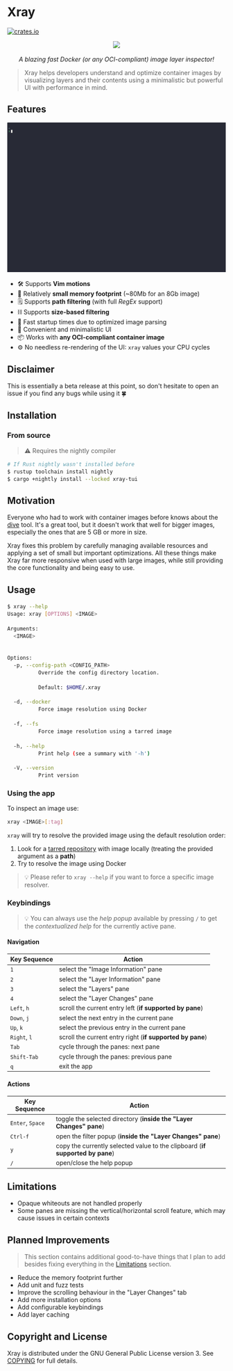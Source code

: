 # Xray

[![crates.io](https://img.shields.io/crates/v/xray-tui)](https://crates.io/crates/xray-tui)

<p align="center">
  <img src="https://raw.githubusercontent.com/h33333333/xray/refs/heads/main/resources/xray.png" width="400" style= />
</p>

<p align="center">
  <i>A blazing fast Docker (or any OCI-compliant) image layer inspector!</i>
</p>

> Xray helps developers understand and optimize container images by visualizing layers and their contents using a minimalistic but powerful UI with performance in mind.

## Features

![Demo](./resources/demo.gif)

- 🛠️ Supports **Vim motions**
- 📌 Relatively **small memory footprint** (~80Mb for an 8Gb image)
- 🗒️ Supports **path filtering** (with full *RegEx* support)
- ⛓️ Supports **size-based filtering**
- 🚀 Fast startup times due to optimized image parsing
- 🏡 Convenient and minimalistic UI
- 📦 Works with **any OCI-compliant container image**
- ⚙️ No needless re-rendering of the UI: `xray` values your CPU cycles

## Disclaimer

This is essentially a beta release at this point, so don't hesitate to open an issue if you find any bugs while using it 🍀

## Installation

### From source

> ⚠️ Requires the nightly compiler

```bash
# If Rust nightly wasn't installed before
$ rustup toolchain install nightly
$ cargo +nightly install --locked xray-tui
```

## Motivation

Everyone who had to work with container images before knows about the [dive](https://github.com/wagoodman/dive) tool. It's a great tool, but it doesn't work that well for bigger images, especially the ones that are 5 GB or more in size.

Xray fixes this problem by carefully managing available resources and applying a set of small but important optimizations. All these things make Xray far more responsive when used with large images, while still providing the core functionality and being easy to use.

## Usage

```bash
$ xray --help
Usage: xray [OPTIONS] <IMAGE>

Arguments:
  <IMAGE>


Options:
  -p, --config-path <CONFIG_PATH>
          Override the config directory location.

          Default: $HOME/.xray

  -d, --docker
          Force image resolution using Docker

  -f, --fs
          Force image resolution using a tarred image

  -h, --help
          Print help (see a summary with '-h')

  -V, --version
          Print version
```

### Using the app

To inspect an image use:

```bash
xray <IMAGE>[:tag]
```

`xray` will try to resolve the provided image using the default resolution order:

1. Look for a [tarred repository](https://docs.docker.com/reference/cli/docker/image/save/) with image locally (treating the provided argument as a **path**)
2. Try to resolve the image using Docker

> 💡 Please refer to `xray --help` if you want to force a specific image resolver.

### Keybindings

> 💡 You can always use the *help popup* available by pressing `/` to get the *contextualized help* for the currently active pane.

#### Navigation

| Key Sequence | Action                                                    |
| ------------ | --------------------------------------------------------- |
| `1`          | select  the "Image Information" pane                      |
| `2`          | select the "Layer Information" pane                       |
| `3`          | select the "Layers" pane                                  |
| `4`          | select the "Layer Changes" pane                           |
| `Left`, `h`  | scroll the current entry left (**if supported by pane**)  |
| `Down`, `j`  | select the next entry in the current pane                 |
| `Up`, `k`    | select the previous entry in the current pane             |
| `Right`, `l` | scroll the current entry right (**if supported by pane**) |
| `Tab`        | cycle through the panes: next pane                        |
| `Shift-Tab`  | cycle through the panes: previous pane                    |
| `q`          | exit the app                                              |

#### Actions

| Key Sequence     | Action                                                                        |
| ---------------- | ----------------------------------------------------------------------------- |
| `Enter`, `Space` | toggle the selected directory (**inside the "Layer Changes" pane**)           |
| `Ctrl-f`         | open the filter popup (**inside the "Layer Changes" pane**)                   |
| `y`              | copy the currently selected value to the clipboard (**if supported by pane**) |
| `/`              | open/close the help popup                                                     |

## Limitations

- Opaque whiteouts are not handled properly
- Some panes are missing the vertical/horizontal scroll feature, which may cause issues in certain contexts

## Planned Improvements

> This section contains additional good-to-have things that I plan to add besides fixing everything in the [Limitations](#limitations) section.

- Reduce the memory footprint further
- Add unit and fuzz tests
- Improve the scrolling behaviour in the "Layer Changes" tab
- Add more installation options
- Add configurable keybindings
- Add layer caching

## Copyright and License

Xray is distributed under the GNU General Public License version 3. See [COPYING](./COPYING) for full details.
